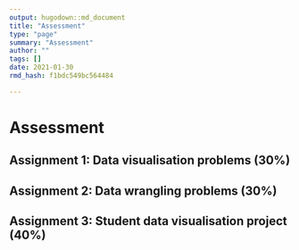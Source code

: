 ```yaml
---
output: hugodown::md_document
title: "Assessment"
type: "page"
summary: "Assessment"
author: ""
tags: []
date: 2021-01-30
rmd_hash: f1bdc549bc564484

---
```


Assessment
==========

Assignment 1: Data visualisation problems (30%)
-----------------------------------------------

Assignment 2: Data wrangling problems (30%)
-------------------------------------------

Assignment 3: Student data visualisation project (40%)
------------------------------------------------------

